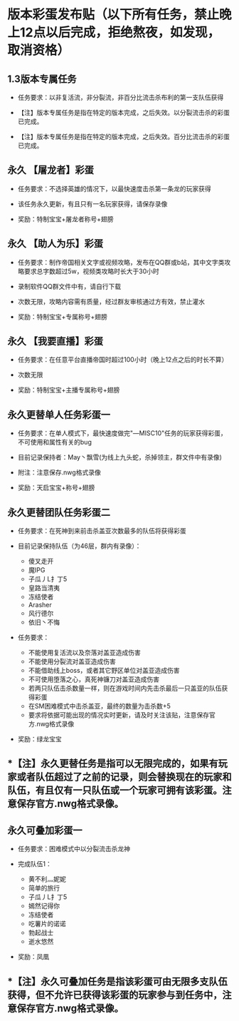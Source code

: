 版本彩蛋发布贴（以下所有任务，禁止晚上12点以后完成，拒绝熬夜，如发现，取消资格）
==============

1.3版本专属任务
---------------
* 任务要求：以非复活流，非分裂流，非百分比流击杀布利的第一支队伍获得

* 【注】版本专属任务是指在特定的版本完成，之后失效。以分裂流击杀的彩蛋已完成。
* 【注】版本专属任务是指在特定的版本完成，之后失效。百分比流击杀的彩蛋已完成。


永久 【屠龙者】彩蛋
---------------
* 任务要求：不选择英雄的情况下，以最快速度击杀第一条龙的玩家获得

* 该任务永久更新，有且只有一名玩家获得，请保存录像

* 奖励：特制宝宝+屠龙者称号+翅膀


永久 【助人为乐】彩蛋
---------------
* 任务要求：制作帝国相关文字或视频攻略，发布在QQ群或b站，其中文字类攻略要求总字数超过5w，视频类攻略时长大于30小时
  
* 录制软件QQ群文件中有，请自行下载

* 次数无限，攻略内容需有质量，经过群友审核通过方有效，禁止灌水

* 奖励：特制宝宝+专属称号+翅膀


永久 【我要直播】彩蛋
---------------
* 任务要求：在任意平台直播帝国时超过100小时（晚上12点之后的时长不算）

* 次数无限

* 奖励：特制宝宝+主播专属称号+翅膀


永久更替单人任务彩蛋一
---------------
* 任务要求：在单人模式下，最快速度做完"—MISC10"任务的玩家获得彩蛋，不可使用和属性有关的bug
  
* 目前记录保持者：May丶飘雪(为线上九头蛇，杀掉领主，群文件中有录像)

* 附注：注意保存.nwg格式录像

* 奖励：天启宝宝+称号+翅膀


永久更替团队任务彩蛋二
---------------
* 任务要求：在死神到来前击杀盖亚次数最多的队伍将获得彩蛋

* 目前记录保持队伍（为46层，群内有录像）：
  * 傻叉走开
  * 魔IPG
  * 子瓜丿L扌丁5 
  * 皇路当清夷      
  * 冻结使者        
  * Arasher          
  * 风行德尔         
  * 依旧丶不悔    

* 任务要求：
  * 不能使用复活流以及奈落对盖亚造成伤害
  * 不能使用分裂流对盖亚造成伤害
  * 不能借助线上boss，或者其它野区单位对盖亚造成伤害
  * 不可使用堕落之心，真死神镰刀对盖亚造成伤害
  * 若两只队伍击杀数量一样，则在游戏时间内先击杀最后一只盖亚的队伍获得彩蛋
  * 在SM困难模式中击杀盖亚，最终的数量为击杀数+5
  * 要求将依据可能出现的情况实时更新，请及时关注该贴，注意保存官方.nwg格式录像
 
* 奖励：绿龙宝宝 

*【注】永久更替任务是指可以无限完成的，如果有玩家或者队伍超过了之前的记录，则会替换现在的玩家和队伍，有且仅有一只队伍或一个玩家可拥有该彩蛋。注意保存官方.nwg格式录像。
---------------

永久可叠加彩蛋一
---------------
* 任务要求：困难模式中以分裂流击杀龙神

* 完成队伍1：
  * 黄不利灬妮妮  
  * 简单的旅行      
  * 子瓜丿L扌丁5   
  * 嫣然记得你    
  * 冻结使者        
  * 吃薯片的诺诺  
  * 勃起战士         
  * 逝水悠然  
  
* 奖励：凤凰 

*【注】永久可叠加任务是指该彩蛋可由无限多支队伍获得，但不允许已获得该彩蛋的玩家参与到任务中，注意保存官方.nwg格式录像。
---------------








  
  
  
